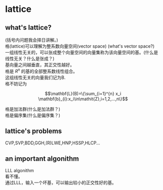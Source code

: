 # lattice    
## what's lattice?    
(括号内问题我会择日讲解。)    
格(lattice)可以理解为整系数向量空间(vector space) (what's vector space?)     
一组线性无关的，可以张成整个向量空间的向量集称为该向量空间的基。(什么是线性无关？什么是张成？)     
基向量之间越垂直，其正交性越好。   
格是 $R^n$ 的基的全部整系数线性组合。   
这组线性无关的向量我们记为B.    
格不妨记为   

$$\mathbf{L}(B)=\{\sum_{i=1}^{n} x_i \mathbf{b}_{i}:x_i\in\mathit{Z},i=1,2,...,n\}$$   

格是加法群(什么是加法群？)    
格是偏序集(什么是偏序集？)    

## lattice's problems    
CVP,SVP,BDD,GGH,(R)LWE,HNP,HSSP,HLCP...    

## an important algonithm    
LLL algonithm   
看不懂。   
通过LLL，输入一个坏基，可以输出较小的正交性好的基。    

